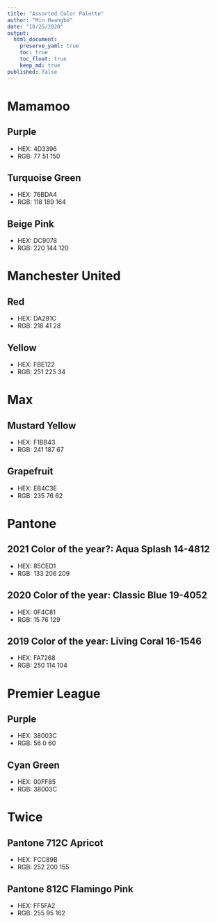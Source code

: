 ```yaml
---
title: "Assorted Color Palette"
author: "Min Hwangbo"
date: "10/25/2020"
output:
  html_document:
    preserve_yaml: true
    toc: true
    toc_float: true
    keep_md: true
published: false
---
```




# Mamamoo
## Purple
* HEX: 4D3396
* RGB: 77 51 150

## Turquoise Green
* HEX: 76BDA4
* RGB: 118 189 164

## Beige Pink
* HEX: DC9078
* RGB: 220 144 120

# Manchester United
## Red
* HEX: DA291C
* RGB: 218 41 28

## Yellow
* HEX: FBE122
* RGB: 251 225 34

# Max
## Mustard Yellow
* HEX: F1BB43
* RGB: 241 187 67

## Grapefruit
* HEX: EB4C3E
* RGB: 235 76 62
  
# Pantone
## 2021 Color of the year?: Aqua Splash 14-4812
* HEX: 85CED1
* RGB: 133 206 209

## 2020 Color of the year: Classic Blue 19-4052
* HEX: 0F4C81
* RGB: 15 76 129

## 2019 Color of the year: Living Coral 16-1546
* HEX: FA7268
* RGB: 250 114 104

# Premier League
## Purple
* HEX: 38003C
* RGB: 56 0 60

## Cyan Green
* HEX: 00FF85
* RGB: 38003C

# Twice
## Pantone 712C Apricot
* HEX: FCC89B
* RGB: 252 200 155

## Pantone 812C Flamingo Pink
* HEX: FF5FA2
* RGB: 255 95 162
